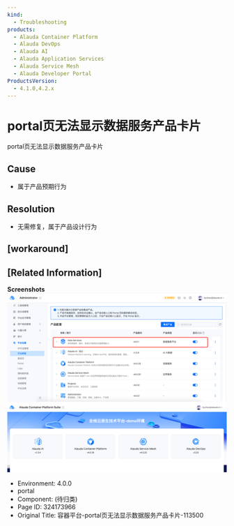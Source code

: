 ```yaml
---
kind:
  - Troubleshooting
products:
  - Alauda Container Platform
  - Alauda DevOps
  - Alauda AI
  - Alauda Application Services
  - Alauda Service Mesh
  - Alauda Developer Portal
ProductsVersion:
  - 4.1.0,4.2.x
---
```

<!-- A type of document that involves encountering a fault, diagnosing it, performing root cause analysis, and providing solutions. -->

# portal页无法显示数据服务产品卡片

portal页无法显示数据服务产品卡片

## Cause
- 属于产品预期行为

## Resolution
- 无需修复，属于产品设计行为

## [workaround]

## [Related Information]
**Screenshots**
![](assets/rong-qi-ping-tai-portalye-wu-fa-xian-shi-shu-ju-fu-wu-chan-pin-qia-pian-113500/1753172212_99781_349489_2.png)![](assets/rong-qi-ping-tai-portalye-wu-fa-xian-shi-shu-ju-fu-wu-chan-pin-qia-pian-113500/1753172212_99781_f31f07_1.png)
- Environment: 4.0.0
- portal
- Component: (待归类)
- Page ID: 324173966
- Original Title: 容器平台-portal页无法显示数据服务产品卡片-113500
